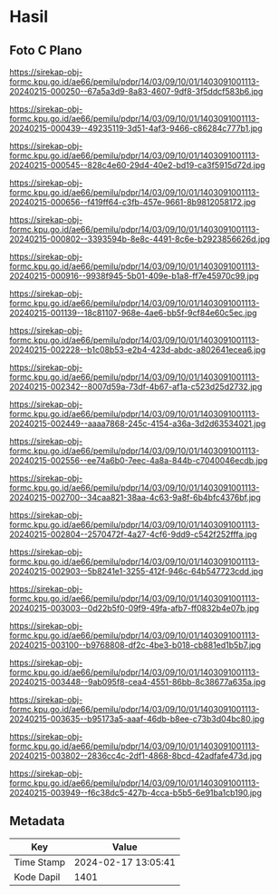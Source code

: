 # Hasil

## Foto C Plano

https://sirekap-obj-formc.kpu.go.id/ae66/pemilu/pdpr/14/03/09/10/01/1403091001113-20240215-000250--67a5a3d9-8a83-4607-9df8-3f5ddcf583b6.jpg

https://sirekap-obj-formc.kpu.go.id/ae66/pemilu/pdpr/14/03/09/10/01/1403091001113-20240215-000439--49235119-3d51-4af3-9466-c86284c777b1.jpg

https://sirekap-obj-formc.kpu.go.id/ae66/pemilu/pdpr/14/03/09/10/01/1403091001113-20240215-000545--828c4e60-29d4-40e2-bd19-ca3f5915d72d.jpg

https://sirekap-obj-formc.kpu.go.id/ae66/pemilu/pdpr/14/03/09/10/01/1403091001113-20240215-000656--f419ff64-c3fb-457e-9661-8b9812058172.jpg

https://sirekap-obj-formc.kpu.go.id/ae66/pemilu/pdpr/14/03/09/10/01/1403091001113-20240215-000802--3393594b-8e8c-4491-8c6e-b2923856626d.jpg

https://sirekap-obj-formc.kpu.go.id/ae66/pemilu/pdpr/14/03/09/10/01/1403091001113-20240215-000916--9938f945-5b01-409e-b1a8-ff7e45970c99.jpg

https://sirekap-obj-formc.kpu.go.id/ae66/pemilu/pdpr/14/03/09/10/01/1403091001113-20240215-001139--18c81107-968e-4ae6-bb5f-9cf84e60c5ec.jpg

https://sirekap-obj-formc.kpu.go.id/ae66/pemilu/pdpr/14/03/09/10/01/1403091001113-20240215-002228--b1c08b53-e2b4-423d-abdc-a802641ecea6.jpg

https://sirekap-obj-formc.kpu.go.id/ae66/pemilu/pdpr/14/03/09/10/01/1403091001113-20240215-002342--8007d59a-73df-4b67-af1a-c523d25d2732.jpg

https://sirekap-obj-formc.kpu.go.id/ae66/pemilu/pdpr/14/03/09/10/01/1403091001113-20240215-002449--aaaa7868-245c-4154-a36a-3d2d63534021.jpg

https://sirekap-obj-formc.kpu.go.id/ae66/pemilu/pdpr/14/03/09/10/01/1403091001113-20240215-002556--ee74a6b0-7eec-4a8a-844b-c7040046ecdb.jpg

https://sirekap-obj-formc.kpu.go.id/ae66/pemilu/pdpr/14/03/09/10/01/1403091001113-20240215-002700--34caa821-38aa-4c63-9a8f-6b4bfc4376bf.jpg

https://sirekap-obj-formc.kpu.go.id/ae66/pemilu/pdpr/14/03/09/10/01/1403091001113-20240215-002804--2570472f-4a27-4cf6-9dd9-c542f252fffa.jpg

https://sirekap-obj-formc.kpu.go.id/ae66/pemilu/pdpr/14/03/09/10/01/1403091001113-20240215-002903--5b8241e1-3255-412f-946c-64b547723cdd.jpg

https://sirekap-obj-formc.kpu.go.id/ae66/pemilu/pdpr/14/03/09/10/01/1403091001113-20240215-003003--0d22b5f0-09f9-49fa-afb7-ff0832b4e07b.jpg

https://sirekap-obj-formc.kpu.go.id/ae66/pemilu/pdpr/14/03/09/10/01/1403091001113-20240215-003100--b9768808-df2c-4be3-b018-cb881ed1b5b7.jpg

https://sirekap-obj-formc.kpu.go.id/ae66/pemilu/pdpr/14/03/09/10/01/1403091001113-20240215-003448--9ab095f8-cea4-4551-86bb-8c38677a635a.jpg

https://sirekap-obj-formc.kpu.go.id/ae66/pemilu/pdpr/14/03/09/10/01/1403091001113-20240215-003635--b95173a5-aaaf-46db-b8ee-c73b3d04bc80.jpg

https://sirekap-obj-formc.kpu.go.id/ae66/pemilu/pdpr/14/03/09/10/01/1403091001113-20240215-003802--2836cc4c-2df1-4868-8bcd-42adfafe473d.jpg

https://sirekap-obj-formc.kpu.go.id/ae66/pemilu/pdpr/14/03/09/10/01/1403091001113-20240215-003949--f6c38dc5-427b-4cca-b5b5-6e91ba1cb190.jpg


## Metadata

| Key        | Value               |
| ---------- | ------------------- |
| Time Stamp | 2024-02-17 13:05:41 |
| Kode Dapil | 1401                |



